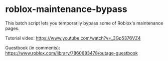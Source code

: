 # roblox-maintenance-bypass
This batch script lets you temporarily bypass some of Roblox's maintenance pages.

Tutorial video: https://www.youtube.com/watch?v=_3Gp5376VZ4

Guestbook (in comments): https://www.roblox.com/library/7860683478/outage-guestbook
